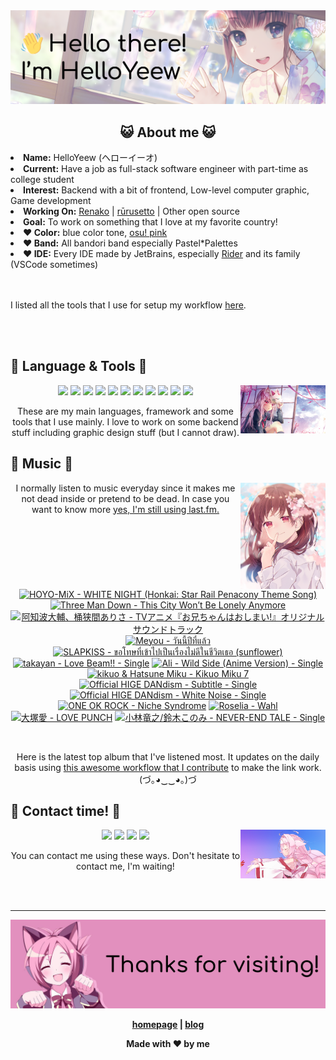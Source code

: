 <img src="welcome-banner.png" alt="Welcome!">

<h2 align="center">😺 About me 😺</h2> 
<!-- <href="https://music.apple.com/profile/HelloYeew"><img src="https://music-profile.rayriffy.com/theme/light.svg?uid=000318.14c819f20852410f9dbc0d2a5438f62b.0716" width="27%" align="right"></href> -->
<li><b>Name:</b> HelloYeew (ヘローイーオ)</li>
<li><b>Current:</b> Have a job as full-stack software engineer with part-time as college student</li>
<li><b>Interest:</b> Backend with a bit of frontend, Low-level computer graphic, Game development</li>
<li><b>Working On:</b> <a href="https://github.com/HelloYeew/renako">Renako</a> | <a href="https://github.com/Rurusetto/rurusetto">rūrusetto</a> | Other open source</li>
<li><b>Goal:</b> To work on something that I love at my favorite country!</li>
<li><b>❤️ Color:</b> blue color tone, <a href="https://www.color-hex.com/color-palette/104633">osu! pink</a></li>
<li><b>❤️ Band:</b> All bandori band especially Pastel*Palettes</li>
<li><b>❤️ IDE:</b> Every IDE made by JetBrains, especially <a href="https://www.jetbrains.com/rider/">Rider</a> and its family</li> (VSCode sometimes)
<br>
<br>
<br>

<p>I listed all the tools that I use for setup my workflow <a href="https://github.com/HelloYeew/workflow-setup">here</a>.</p>

<br>
<br>

## 📇 Language & Tools 📇

<img src="knowledge-pic.png" width="27%" align="right">
<p align="center"><img src="https://img.shields.io/badge/-python-3776AB.svg?&style=for-the-badge&logo=python&logoColor=white"/> <img src="https://img.shields.io/badge/-django-092E20.svg?&style=for-the-badge&logo=django&logoColor=white"/> <img src="https://img.shields.io/badge/-csharp-239120.svg?&style=for-the-badge&logo=csharp&logoColor=white"/> <img src="https://img.shields.io/badge/-javascript-F7DF1E.svg?&style=for-the-badge&logo=javascript&logoColor=black"/> <img src="https://img.shields.io/badge/-typescript-3178C6.svg?&style=for-the-badge&logo=typescript&logoColor=white"/> <img src="https://img.shields.io/badge/java-007396.svg?&style=for-the-badge&logo=java&logoColor=white"/> <img src="https://img.shields.io/badge/-html5-E34F26.svg?&style=for-the-badge&logo=html5&logoColor=white"/> <img src="https://img.shields.io/badge/-css3-1572B6.svg?&style=for-the-badge&logo=css3&logoColor=white"/> <img src="https://img.shields.io/badge/-nginx-009639.svg?&style=for-the-badge&logo=nginx&logoColor=white"/> <img src="https://img.shields.io/badge/-svelte-FF3E00.svg?&style=for-the-badge&logo=svelte&logoColor=white"/> <img src="https://img.shields.io/badge/-tailwind CSS-06B6D4.svg?&style=for-the-badge&logo=Tailwind CSS&logoColor=white"/>

<p align="center">These are my main languages, framework and some tools that I use mainly. I love to work on some backend stuff including graphic design stuff (but I cannot draw).</p>

## 🎵 Music 🎵

<img src="music-pic.png" width="27%" align="right">

<p align="center">I normally listen to music everyday since it makes me not dead inside or pretend to be dead. In case you want to know more <a href="https://www.last.fm/user/HelloYeew">yes, I'm still using last.fm.</p>
  
<br>

<!-- lastfm -->
<p align="center"><a href="https://www.last.fm/music/HOYO-MiX/WHITE+NIGHT+(Honkai:+Star+Rail+Penacony+Theme+Song)"><img src="https://lastfm.freetls.fastly.net/i/u/64s/e5731ea1a7ad1f7194fb6563df768110.jpg" title="HOYO-MiX - WHITE NIGHT (Honkai: Star Rail Penacony Theme Song)"></a> <a href="https://www.last.fm/music/Three+Man+Down/This+City+Won%E2%80%99t+Be+Lonely+Anymore"><img src="https://lastfm.freetls.fastly.net/i/u/64s/fa5fb823431e387a5e6bcf3f91a76b54.jpg" title="Three Man Down - This City Won’t Be Lonely Anymore"></a> <a href="https://www.last.fm/music/%E9%98%BF%E7%9F%A5%E6%B3%A2%E5%A4%A7%E8%BC%94%E3%80%81%E6%A1%B6%E7%8B%AD%E9%96%93%E3%81%82%E3%82%8A%E3%81%95/TV%E3%82%A2%E3%83%8B%E3%83%A1%E3%80%8E%E3%81%8A%E5%85%84%E3%81%A1%E3%82%83%E3%82%93%E3%81%AF%E3%81%8A%E3%81%97%E3%81%BE%E3%81%84!%E3%80%8F%E3%82%AA%E3%83%AA%E3%82%B8%E3%83%8A%E3%83%AB%E3%82%B5%E3%82%A6%E3%83%B3%E3%83%89%E3%83%88%E3%83%A9%E3%83%83%E3%82%AF"><img src="https://lastfm.freetls.fastly.net/i/u/64s/19d0f6abe5d9b561eeff8099c7d2e063.jpg" title="阿知波大輔、桶狭間ありさ - TVアニメ『お兄ちゃんはおしまい!』オリジナルサウンドトラック"></a> <a href="https://www.last.fm/music/Meyou/%E0%B8%A7%E0%B8%B1%E0%B8%99%E0%B8%99%E0%B8%B5%E0%B9%89%E0%B8%9B%E0%B8%B5%E0%B8%97%E0%B8%B5%E0%B9%88%E0%B9%81%E0%B8%A5%E0%B9%89%E0%B8%A7"><img src="https://lastfm.freetls.fastly.net/i/u/64s/a3e319cbad434c2691998a8a8315db62.jpg" title="Meyou - วันนี้ปีที่แล้ว"></a> <a href="https://www.last.fm/music/SLAPKISS/%E0%B8%82%E0%B8%AD%E0%B9%82%E0%B8%97%E0%B8%A9%E0%B8%97%E0%B8%B5%E0%B9%88%E0%B9%80%E0%B8%82%E0%B9%89%E0%B8%B2%E0%B9%84%E0%B8%9B%E0%B9%80%E0%B8%9B%E0%B9%87%E0%B8%99%E0%B9%80%E0%B8%A3%E0%B8%B7%E0%B9%88%E0%B8%AD%E0%B8%87%E0%B9%84%E0%B8%A1%E0%B9%88%E0%B8%94%E0%B8%B5%E0%B9%83%E0%B8%99%E0%B8%8A%E0%B8%B5%E0%B8%A7%E0%B8%B4%E0%B8%95%E0%B9%80%E0%B8%98%E0%B8%AD+(sunflower)"><img src="https://lastfm.freetls.fastly.net/i/u/64s/5c6db8409153ed5f91b24d7a54c3a2ed.jpg" title="SLAPKISS - ขอโทษที่เข้าไปเป็นเรื่องไม่ดีในชีวิตเธอ (sunflower)"></a> <a href="https://www.last.fm/music/takayan/Love+Beam!!+-+Single"><img src="https://lastfm.freetls.fastly.net/i/u/64s/73240a7adb78644fffe0fbf567cd543a.jpg" title="takayan - Love Beam!! - Single"></a> <a href="https://www.last.fm/music/Ali/Wild+Side+(Anime+Version)+-+Single"><img src="https://lastfm.freetls.fastly.net/i/u/64s/c57a1ea797968d53325954ad3a8c5cdf.png" title="Ali - Wild Side (Anime Version) - Single"></a> <a href="https://www.last.fm/music/kikuo+&+Hatsune+Miku/Kikuo+Miku+7"><img src="https://lastfm.freetls.fastly.net/i/u/64s/4bafecbf399a1b23756059261fb871fd.jpg" title="kikuo & Hatsune Miku - Kikuo Miku 7"></a> <a href="https://www.last.fm/music/Official+HIGE+DANdism/Subtitle+-+Single"><img src="https://lastfm.freetls.fastly.net/i/u/64s/8612fbf5c47fe6182d4bde0ad77c0320.png" title="Official HIGE DANdism - Subtitle - Single"></a> <a href="https://www.last.fm/music/Official+HIGE+DANdism/White+Noise+-+Single"><img src="https://lastfm.freetls.fastly.net/i/u/64s/faa2973797cd319f10a90c150f6d6302.png" title="Official HIGE DANdism - White Noise - Single"></a> <a href="https://www.last.fm/music/ONE+OK+ROCK/Niche+Syndrome"><img src="https://lastfm.freetls.fastly.net/i/u/64s/57efa5aae4cb41f6c180e4e8d52545fc.jpg" title="ONE OK ROCK - Niche Syndrome"></a> <a href="https://www.last.fm/music/Roselia/Wahl"><img src="https://lastfm.freetls.fastly.net/i/u/64s/22440fdb0dffdf4720c15b140fce648f.png" title="Roselia - Wahl"></a> <a href="https://www.last.fm/music/%E5%A4%A7%E5%A1%9A%E6%84%9B/LOVE+PUNCH"><img src="https://lastfm.freetls.fastly.net/i/u/64s/5a220c7ccd8d47c58bf8db19462030b6.png" title="大塚愛 - LOVE PUNCH"></a> <a href="https://www.last.fm/music/%E5%B0%8F%E6%9E%97%E7%AB%9C%E4%B9%8B%2F%E9%88%B4%E6%9C%A8%E3%81%93%E3%81%AE%E3%81%BF/NEVER-END+TALE+-+Single"><img src="https://lastfm.freetls.fastly.net/i/u/64s/eec2d9e989419a44afe3e80fdf9e213c.jpg" title="小林竜之/鈴木このみ - NEVER-END TALE - Single"></a> </p>

<br>

<p align="center">Here is the latest top album that I've listened most. It updates on the daily basis using <a href="https://github.com/melipass/lastfm-to-markdown/">this awesome workflow that I contribute</a> to make the link work. (づ｡◕‿‿◕｡)づ</p>

## 📝 Contact time! 📝

<img src="contact-pic.png" width="27%" align="right">

<p align="center"><a href="https://twitter.com/nonggummud" target="_blank"><img src="https://img.shields.io/badge/-nonggummud-1DA1F2.svg?&style=for-the-badge&logo=Twitter&logoColor=white"/></a> <a href="https://www.linkedin.com/in/helloyeew" target="_blank"><img src="https://img.shields.io/badge/-helloyeew-0A66C2.svg?&style=for-the-badge&logo=linkedin&logoColor=white"/></a> <a href="https://peerlist.io/helloyeew"><img src="https://img.shields.io/badge/-peerlist-00AA45.svg?&style=for-the-badge"/></a> <a href="https://music.apple.com/profile/HelloYeew" target="_blank"><img src="https://img.shields.io/badge/-Apple Music-FC3C44.svg?&style=for-the-badge&logo=Apple&logoColor=white"/></a></p>

<p align="center">You can contact me using these ways. Don't hesitate to contact me, I'm waiting!</p>
<br>
<br>

---

<img src="bye-banner.png" alt="Thanks for visiting!">

<p align="center"><b><a href="https://www.helloyeew.dev">homepage</a> | <b><a href="https://story.helloyeew.dev/">blog</a></p>

<p align="center">Made with ❤️ by me</p>

